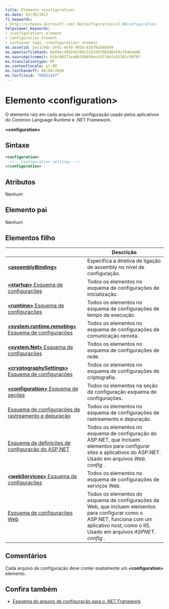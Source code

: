 ```yaml
---
title: Elemento <configuration>
ms.date: 03/30/2017
f1_keywords:
- http://schemas.microsoft.com/.NetConfiguration/v2.0#configuration
helpviewer_keywords:
- <configuration> element
- configuration element
- container tags, <configuration> element
ms.assetid: 2ec1c9dc-2e5c-4ef0-9958-81670ab88449
ms.openlocfilehash: 0e09ec49024b769c516fd97085904781f64b4486
ms.sourcegitcommit: b16c00371ea06398859ecd157defc81301c9070f
ms.translationtype: MT
ms.contentlocale: pt-BR
ms.lasthandoff: 06/06/2020
ms.locfileid: "69921247"
---
```

# <a name="configuration-element"></a>Elemento \<configuration>

O elemento raiz em cada arquivo de configuração usado pelos aplicativos do Common Language Runtime e .NET Framework.

**\<configuration>**

## <a name="syntax"></a>Sintaxe

```xml
<configuration>
  <!-- Configuration settings -->
</configuration>
```

## <a name="attributes"></a>Atributos

Nenhum

## <a name="parent-element"></a>Elemento pai

Nenhum

## <a name="child-elements"></a>Elementos filho

|     | Descrição |
| --- | ----------- |
| [**\<assemblyBinding>**](assemblybinding-element-for-configuration.md) | Especifica a diretiva de ligação de assembly no nível de configuração.|
| [**\<startup>** Esquema de configurações](./startup/index.md) | Todos os elementos no esquema de configurações de inicialização. |
| [**\<runtime>** Esquema de configurações](./runtime/index.md) | Todos os elementos no esquema de configurações de tempo de execução. |
| [**\<system.runtime.remoting>** Esquema de configurações](https://docs.microsoft.com/previous-versions/dotnet/netframework-4.0/z415cf9a(v=vs.100)) | Todos os elementos no esquema de configurações de comunicação remota. |
| [**\<system.Net>** Esquema de configurações](./network/index.md) | Todos os elementos no esquema de configurações de rede. |
| [**\<cryptographySettings>** Esquema de configurações](./cryptography/index.md) | Todos os elementos no esquema de configurações de criptografia. |
| [**\<configuration>** Esquema de seções](configuration-sections-schema.md) | Todos os elementos na seção de configuração esquema de configurações. |
| [Esquema de configurações de rastreamento e depuração](./trace-debug/index.md) | Todos os elementos no esquema de configurações de rastreamento e depuração. |
| [Esquema de definições de configuração do ASP.NET](https://docs.microsoft.com/previous-versions/dotnet/netframework-4.0/b5ysx397(v=vs.100)) | Todos os elementos no esquema de configuração do ASP.NET, que incluem elementos para configurar sites e aplicativos do ASP.NET. Usado em arquivos *Web. config* . |
| [**\<webServices>** Esquema de configurações](https://docs.microsoft.com/previous-versions/dotnet/netframework-4.0/cctwteet(v=vs.100)) | Todos os elementos no esquema de configurações de serviços Web. |
| [Esquema de configurações Web](./web/index.md) | Todos os elementos do esquema de configurações da Web, que incluem elementos para configurar como o ASP.NET, funciona com um aplicativo host, como o IIS. Usado em arquivos *ASPNET. config* . |

## <a name="remarks"></a>Comentários

Cada arquivo de configuração deve conter exatamente um **\<configuration>** elemento.

## <a name="see-also"></a>Confira também

- [Esquema do arquivo de configuração para o .NET Framework](index.md)
